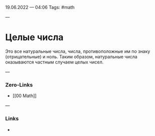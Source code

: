 19.06.2022 — 04:06
Tags: #math 

—
# Целые числа
Это все натуральные числа, числа, противоположные им по знаку (отрицательные) и ноль. Таким образом, натуральные числа оказываются частным случаем целых чисел.

—
### Zero-Links
- [[00 Math]]

—
### Links
- 